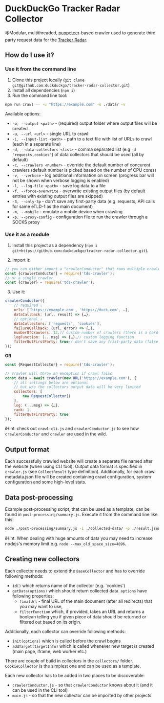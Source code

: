 # DuckDuckGo Tracker Radar Collector
🕸Modular, multithreaded, [puppeteer](https://github.com/GoogleChrome/puppeteer)-based crawler used to generate third party request data for the [Tracker Radar](https://github.com/duckduckgo/tracker-radar).

## How do I use it?

### Use it from the command line

1. Clone this project locally (`git clone git@github.com:duckduckgo/tracker-radar-collector.git`)
2. Install all dependencies (`npm i`)
3. Run the command line tool:

```sh
npm run crawl -- -u "https://example.com" -o ./data/ -v
```

Available options:

- `-o, --output <path>` - (required) output folder where output files will be created
- `-u, --url <url>` - single URL to crawl
- `-i, --input-list <path>` - path to a text file with list of URLs to crawl (each in a separate line)
- `-d, --data-collectors <list>` - comma separated list (e.g `-d 'requests,cookies'`) of data collectors that should be used (all by default)
- `-c, --crawlers <number>` - override the default number of concurent crawlers (default number is picked based on the number of CPU cores)
- `-v, --verbose` - log additional information on screen (progress bar will not be shown when verbose logging is enabled)
- `-l, --log-file <path>` - save log data to a file
- `-f, --force-overwrite` - overwrite existing output files (by default entries with existing output files are skipped)
- `-3, --only-3p` - don't save any first-party data (e.g. requests, API calls for same eTLD-1 as the main document)
- `-m, --mobile` - emulate a mobile device when crawling
- `-p, --proxy-config` - configuration file to run the crawler through a SOCKS proxy

### Use it as a module

1. Install this project as a dependency (`npm i git+https://github.com:duckduckgo/tracker-radar-collector.git`).

2. Import it:

```js
// you can either import a "crawlerConductor" that runs multiple crawlers for you
const {crawlerConductor} = require('tds-crawler');
// or a single crawler
const {crawler} = require('tds-crawler');
```

3. Use it:

```js
crawlerConductor({
    // required ↓
    urls: ['https://example.com', 'https://duck.com', …],
    dataCallback: (url, result) => {…},
    // optional ↓
    dataCollectors: ['requests', 'cookies'],
    failureCallback: (url, error) => {…},
    numberOfCrawlers: 12,// custom number of crawlers (there is a hard limit of 38 though)
    logFunction: (...msg) => {…},// custom logging function
    filterOutFirstParty: true// don't save any frist-party data (false by default)
});
```

**OR**

```js
const {RequestCollector} = require('tds-crawler');

// crawler will throw an exception if crawl fails
const data = await crawler(new URL('https://example.com'), {
    // all settings below are optional
    // but w/o the collectors output data will be very limited
    collectors: [
        new RequestCollector()
    ],
    log: (...msg) => {…},
    rank: 1,
    filterOutFirstParty: true
});
```

ℹ️Hint: check out `crawl-cli.js` and `crawlerConductor.js` to see how `crawlerConductor` and `crawler` are used in the wild.

## Output format

Each successfully crawled website will create a separate file named after the website (when using CLI tool). Output data format is specified in `crawler.js` (see `CollectResult` type definition).
Additionally, for each crawl metadata.json file will be created containing crawl configuration, system configuration and some high-level stats. 

## Data post-processing

Example post-processing script, that can be used as a template, can be found in `post-processing/summary.js`. Execute it from the command line like this:

```sh
node ./post-processing/summary.js -i ./collected-data/ -o ./result.json
```

ℹ️Hint: When dealing with huge amounts of data you may need to increase nodejs's memory limit e.g. `node --max_old_space_size=4096`.

## Creating new collectors

Each collector needs to extend the `BaseCollector` and has to override following methods:

- `id()` which returns name of the collector (e.g. 'cookies')
- `getData(options)` which should return collected data. `options` have following properties:
    - `finalUrl` - final URL of the main document (after all redirects) that you may want to use,
    - `filterFunction` which, if provided, takes an URL and returns a boolean telling you if given piece of data should be returned or filtered out based on its origin.

Additionally, each collector can override following methods:

- `init(options)` which is called before the crawl begins
- `addTarget(targetInfo)` which is called whenever new target is created (main page, iframe, web worker etc.)

There are couple of build in collectors in the `collectors/` folder. `CookieCollector` is the simplest one and can be used as a template.

Each new collector has to be added in two places to be discoverable:
- `crawlerConductor.js` - so that `crawlerConductor` knows about it (and it can be used in the CLI tool)
- `main.js` - so that the new collector can be imported by other projects
 
